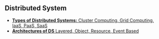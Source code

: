 ## Distributed System

- [**Types of Distributed Systems:** Cluster Computing, Grid Computing, IaaS, PaaS, SaaS](Types_of_distributed_Systems)
- [**Architectures of DS** Layered, Object, Resource, Event Based](Architecture)
